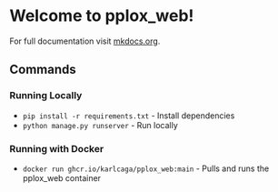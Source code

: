 # Welcome to pplox_web! 

For full documentation visit [mkdocs.org](https://www.mkdocs.org).

## Commands
### Running Locally
* `pip install -r requirements.txt` - Install dependencies
* `python manage.py runserver` - Run locally

### Running with Docker
* `docker run ghcr.io/karlcaga/pplox_web:main` - Pulls and runs the pplox_web container
